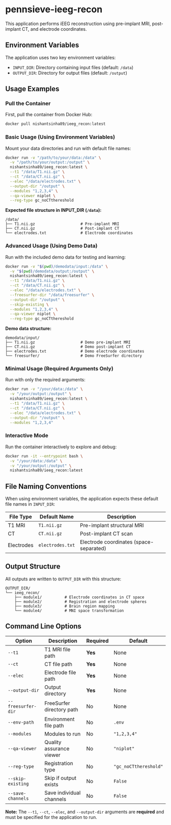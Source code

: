 # pennsieve-ieeg-recon

This application performs iEEG reconstruction using pre-implant MRI, post-implant CT, and electrode coordinates.

## Environment Variables

The application uses two key environment variables:
- `INPUT_DIR`: Directory containing input files (default: `/data`)
- `OUTPUT_DIR`: Directory for output files (default: `/output`)

## Usage Examples

### Pull the Container

First, pull the container from Docker Hub:

```bash
docker pull nishantsinha89/ieeg_recon:latest
```

### Basic Usage (Using Environment Variables)

Mount your data directories and run with default file names:

```bash
docker run -v "/path/to/your/data:/data" \
  -v "/path/to/your/output:/output" \
  nishantsinha89/ieeg_recon:latest \
  --t1 "/data/T1.nii.gz" \
  --ct "/data/CT.nii.gz" \
  --elec "/data/electrodes.txt" \
  --output-dir "/output" \
  --modules "1,2,3,4" \
  --qa-viewer niplot \
  --reg-type gc_noCTthereshold
```

**Expected file structure in INPUT_DIR (`/data`):**
```
/data/
├── T1.nii.gz                    # Pre-implant MRI
├── CT.nii.gz                    # Post-implant CT  
└── electrodes.txt               # Electrode coordinates
```

### Advanced Usage (Using Demo Data)

Run with the included demo data for testing and learning:

```bash
docker run -v "$(pwd)/demodata/input:/data" \
  -v "$(pwd)/demodata/output:/output" \
  nishantsinha89/ieeg_recon:latest \
  --t1 "/data/T1.nii.gz" \
  --ct "/data/CT.nii.gz" \
  --elec "/data/electrodes.txt" \
  --freesurfer-dir "/data/freesurfer" \
  --output-dir "/output" \
  --skip-existing \
  --modules "1,2,3,4" \
  --qa-viewer niplot \
  --reg-type gc_noCTthereshold
```

**Demo data structure:**
```
demodata/input/
├── T1.nii.gz                    # Demo pre-implant MRI
├── CT.nii.gz                    # Demo post-implant CT  
├── electrodes.txt               # Demo electrode coordinates
└── freesurfer/                  # Demo FreeSurfer directory
```

### Minimal Usage (Required Arguments Only)

Run with only the required arguments:

```bash
docker run -v "/your/data:/data" \
  -v "/your/output:/output" \
  nishantsinha89/ieeg_recon:latest \
  --t1 "/data/T1.nii.gz" \
  --ct "/data/CT.nii.gz" \
  --elec "/data/electrodes.txt" \
  --output-dir "/output" \
  --modules "1,2,3,4"
```

### Interactive Mode

Run the container interactively to explore and debug:

```bash
docker run -it --entrypoint bash \
  -v "/your/data:/data" \
  -v "/your/output:/output" \
  nishantsinha89/ieeg_recon:latest
```

## File Naming Conventions

When using environment variables, the application expects these default file names in `INPUT_DIR`:

| File Type | Default Name | Description |
|-----------|--------------|-------------|
| T1 MRI | `T1.nii.gz` | Pre-implant structural MRI |
| CT | `CT.nii.gz` | Post-implant CT scan |
| Electrodes | `electrodes.txt` | Electrode coordinates (space-separated) |

## Output Structure

All outputs are written to `OUTPUT_DIR` with this structure:

```
OUTPUT_DIR/
└── ieeg_recon/
    ├── module1/          # Electrode coordinates in CT space
    ├── module2/          # Registration and electrode spheres
    ├── module3/          # Brain region mapping
    └── module4/          # MNI space transformation
```

## Command Line Options

| Option | Description | Required | Default |
|--------|-------------|----------|---------|
| `--t1` | T1 MRI file path | **Yes** | None |
| `--ct` | CT file path | **Yes** | None |
| `--elec` | Electrode file path | **Yes** | None |
| `--output-dir` | Output directory | **Yes** | None |
| `--freesurfer-dir` | FreeSurfer directory path | No | None |
| `--env-path` | Environment file path | No | `.env` |
| `--modules` | Modules to run | No | `"1,2,3,4"` |
| `--qa-viewer` | Quality assurance viewer | No | `"niplot"` |
| `--reg-type` | Registration type | No | `"gc_noCTthereshold"` |
| `--skip-existing` | Skip if output exists | No | `False` |
| `--save-channels` | Save individual channels | No | `False` |

**Note:** The `--t1`, `--ct`, `--elec`, and `--output-dir` arguments are **required** and must be specified for the application to run.